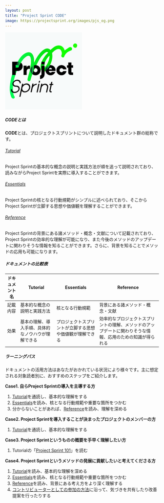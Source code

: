 ```yaml
---
layout: post
title: "Project Sprint CODE"
image: https://projectsprint.org/images/pjs_og.png
---
```


<img alt="Project Sprint" src="../images/pjs_logo.png" width="50%" />

##### CODEとは

**CODE**とは、プロジェクトスプリントについて説明したドキュメント群の総称です。

###### [Tutorial](../tutorial/index.md)
Project Sprintの基本的な概念の説明と実践方法が順を追って説明されており、読みながらProject Sprintを実際に導入することができます。

###### [Essentials](../essentials.md)
Project Sprintの核となる行動規範がシンプルに述べられており、そこからProject Sprintが立脚する思想や価値観を理解することができます。

###### [Reference](../reference.md)
Project Sprintの背景にある諸メソッド・概念・文献について記載されており、Project Sprintの効率的な理解が可能になり、また今後のメソッドのアップデートに関わりそうな情報を知ることができます。さらに、背景を知ることでメソッドの応用も可能になります。

##### ドキュメントの比較表

|ドキュメント名|Tutorial|Essentials|Reference|
|---|---|---|---|
|記載内容|基本的な概念の説明と実践方法|核となる行動規範|背景にある諸メソッド・概念・文献|
|効果|基本の理解、導入手順、具体的なノウハウが理解できる|プロジェクトスプリントが立脚する思想や価値観が理解できる|効率的なプロジェクトスプリントの理解、メソッドのアップデートに関わりそうな情報、応用のための知識が得られる|

##### ラーニングパス

ドキュメントの活用方法はあなたがおかれている状況により様々です。主に想定される対象読者別に、おすすめのステップをご紹介します。

**Case1. 自らProject Sprintの導入を主導する方**
1. [Tutorial](../tutorial/index.md)を通読し、基本的な理解をする
2. [Essentials](../essentials.md)を読み、核となる行動規範や重要な箇所をつかむ
3. 分からないことがあれば、[Reference](../reference.md)を読み、理解を深める

**Case2. Project Sprintを導入することが決まったプロジェクトのメンバーの方**
1. [Tutorial](../tutorial/index.md)を通読し、基本的な理解をする

**Case3. Project Sprintというものの概要を手早く理解したい方**
1. Tutorialの「[Project Sprint 101](../tutorial/section1-1.md)」を読む

**Case4. Project Sprintというメソッドの発展に貢献したいと考えてくださる方**
1. [Tutorial](../tutorial/index.md)を読み、基本的な理解を深める
2. [Essentials](../essentials.md)を読み、核となる行動規範や重要な箇所をつかむ
3. [Reference](../reference.md)を読み、背景にある考え方をより深く理解する
4. [コントリビューターとしての参加の方法](../contributing.md)に沿って、気づきを共有したり改善提案を行ったりする
